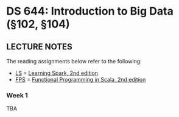 # DS 644: Introduction to Big Data (§102, §104)

## LECTURE NOTES

The reading assignments below refer to the following:

+  [LS][] = [Learning Spark, 2nd edition](https://pages.databricks.com/rs/094-YMS-629/images/LearningSpark2.0.pdf)
+  [FPS][] = [Functional Programming in Scala, 2nd edition](https://livebook.manning.com/book/functional-programming-in-scala-second-edition)


### Week 1

TBA



<!-- Historical overview of Big Data, programming paradigms for Big Data. -->

<!-- +  **Lecture Slides**. [Week 1][] -->
<!-- +  **Required reading**. [LS][] Ch 1, [FPS Ch1][], [FPS Ch2][] -->
<!-- +  **Homework**. [HW 1][] due Mon 19 Sep 23:59. -->

<!-- +  **Recommended reading**. -->
<!--    +  [Volume, velocity, and variety: Understanding the three V's of big data][], David Gewirtz, 2018. -->
<!--    +  [Immutability Changes Everything][], Pat Helland, 2015. -->
<!-- +  **Related videos**. [ScalaDays 2019 Keynote lecture](https://youtu.be/_Rnrx2lo9cw) by Martin Odersky (creator of Scala). -->

<!-- ### Week 2 -->

<!-- Introduction to Functional Programming, immutability, referential transparency, higher-order functions. -->

<!-- +  **Lecture Slides**. [Week 2][] -->
<!-- +  **Required reading**. [FPS Ch3][], [FPS Ch4][] -->
<!-- +  **Homework**. (do the reading!) -->

<!-- +  **Recommended reading**. [Why should you care about referential transparency](https://blog.rockthejvm.com/referential-transparency/) -->
<!-- +  **Related videos**. -->
<!--    +  **Installing an IDE**. -->
<!--       +  **IntelliJ**. [Linux](https://youtu.be/cE4ZvjFkaHM), [Mac](https://youtu.be/5UDILzNBsRE), [Windows](https://youtu.be/AjpONViwMFU) -->
<!--       +  **VSCode**. [Linux](https://youtu.be/Ayods37tM1s), [Mac](https://youtu.be/5UDILzNBsRE), [Windows](https://youtu.be/V3o57MU5eoE) -->


<!-- ### Week 3 -->

<!-- Functional data structures, recursion, the `Option[_]` functor, laziness. Hands-on programming in Scala. VSCode and the Metals plugin. IntelliJ and the Scala plugin. -->

<!-- +  **Lecture Slides**. [Week 3][] (coming soon) -->
<!-- +  **Required reading**. [FPS Ch5][], [FPS Ch6][] -->
<!-- +  **Homework**. (do the reading) -->

<!-- +  **Recommended reading**. -->
<!--    +  [Scala Generics: a gentle introduction](https://blog.rockthejvm.com/scala-generics/) -->
<!--    +  [Scala Option: a gentle introduction](https://blog.rockthejvm.com/scala-option/) -->
<!--    +  [Scala 3 indentation](https://blog.rockthejvm.com/scala-3-indentation/) -->
<!-- +  **Related resources**. -->
<!--    +  [Scala official website](https://www.scala-lang.org/) -->
<!--    +  [Scala Installation](https://docs.scala-lang.org/getting-started/index.html) -->
<!--    +  [Learning Resources](https://docs.scala-lang.org/) -->
<!-- +  **Related videos**. -->
<!--    +  **Installing Scala**. [VSCode](https://youtu.be/iATmBDxlYAA), [IntelliJ](https://youtu.be/LWojiAi8PKQ) -->
<!--    +  **Your first Scala program**. [VSCode](https://youtu.be/uVMGPrH5_Uc), [IntelliJ](https://youtu.be/7kfX1mg079g) -->
<!--    +  [Immutable Data: your next superpower](https://youtu.be/0cjpBVNNSf0) (other [videos by 47degrees](https://www.youtube.com/c/47deg/videos)) -->


<!-- ### Week 4 -->

<!-- Introduction to Spark. Transformations, actions, RDDs.  Datasets, Dataframes, Spark SQL. -->

<!-- +  **Lecture Slides**. [Week 4][] (coming soon) -->
<!-- +  **Required reading**. [FPS Ch7][], [LS][] Ch 2, 3. -->
<!-- +  **Homework**. TBD -->

<!-- +  **Recommended reading**. -->
<!--    +  [Spark: a brief overview](../handouts/Slides_8-Steps-V2.pdf) -->
<!--    +  [Tutorial: your first Spark program](https://www.47deg.com/blog/using-scala-3-with-spark/) -->
<!-- +  **Related resources**. -->
<!--    +  [Spark official website](https://spark.apache.org/) -->
<!--    +  [Spark Installation](https://spark.apache.org/downloads.html) -->
<!-- +  **Related videos**. -->
<!--    +  **Installing Spark**. [Mac](https://youtu.be/6c1uP_UbuBg), [IntelliJ](https://youtu.be/UxeRRAsvDH4) -->
<!--    +  **Your first Spark project**. [IntelliJ](https://youtu.be/faCaudZNb9w) -->


<!-- ### Week 5 -->

<!-- Introduction to Cloud Computing. -->

<!-- +  **Lecture Slides**. [Week 5][] (coming soon) -->
<!-- +  **Required reading**.  [LS][] Ch 4, 5. -->
<!-- +  **Homework**. TBD -->

<!-- +  **Recommended reading**. -->
<!--    +  [Deploy a Scala App to AWS Lambda](https://blog.rockthejvm.com/lambda/) -->
<!-- +  **Related resources**. -->
<!-- +  **Related videos**. -->
   

<!-- ### Miscellaneous Notes -->

<!-- For those of you having trouble with Windows, if you're not ready to remove Windows and replace it with Linux, and you're also reluctant to try using a dual-boot Windows/Linux machine, then there's a third option: [install Linux inside Windows!](https://youtu.be/v1JVqd8M3Yc). -->



[3V]: https://www.zdnet.com/article/volume-velocity-and-variety-understanding-the-three-vs-of-big-data/
[final exams]: https://www5.njit.edu/registrar/exams/finalexams.php

[FPS]: https://livebook.manning.com/book/functional-programming-in-scala-second-edition/
[FPS Ch1]: https://livebook.manning.com/book/functional-programming-in-scala-second-edition/chapter-1/v-6/
[FPS Ch2]: https://livebook.manning.com/book/functional-programming-in-scala-second-edition/chapter-2/v-6/
[FPS Ch3]: https://livebook.manning.com/book/functional-programming-in-scala-second-edition/chapter-3/v-6/
[FPS Ch4]: https://livebook.manning.com/book/functional-programming-in-scala-second-edition/chapter-4/v-6/
[FPS Ch5]: https://livebook.manning.com/book/functional-programming-in-scala-second-edition/chapter-5/v-6/

[FPS Ch6]: https://livebook.manning.com/book/functional-programming-in-scala-second-edition/chapter-6/v-6/
[FPS Ch7]: https://livebook.manning.com/book/functional-programming-in-scala-second-edition/chapter-7/v-6/
[FPS Ch8]: https://livebook.manning.com/book/functional-programming-in-scala-second-edition/chapter-8/v-6/


<!-- HW LINKS -->
[Gradescope]: https://www.gradescope.com/courses/441050

[HW 1]: https://www.gradescope.com/
[ICE]: https://www.cidrdb.org/cidr2015/Papers/CIDR15_Paper16.pdf
[Immutability Changes Everything]: https://www.cidrdb.org/cidr2015/Papers/CIDR15_Paper16.pdf

[KUPF]: https://goo.gl/maps/GjhP3cjrMAJSzVFt5
[KUPF 202]: https://goo.gl/maps/GjhP3cjrMAJSzVFt5

[LS]: https://pages.databricks.com/rs/094-YMS-629/images/LearningSpark2.0.pdf


<!-- Project LINKS -->
[Project 0]: https://github.com/williamdemeo/cs644-fall2022/tree/master/projects/Project0
[Project 1]: https://github.com/williamdemeo/cs644-fall2022/tree/master/projects/Project1
[Project 2]: https://github.com/williamdemeo/cs644-fall2022/tree/master/projects/Project2
[Project 3]: https://github.com/williamdemeo/cs644-fall2022/tree/master/projects/Project3
[Project 4]: https://github.com/williamdemeo/cs644-fall2022/tree/master/projects/Project4

[Volume, velocity, and variety: Understanding the three V's of big data]: https://www.zdnet.com/article/volume-velocity-and-variety-understanding-the-three-vs-of-big-data/

[Getting Started with Apache Spark]: https://docs.databricks.com/getting-started/spark/quick-start.html
[Getting Started with Azure (with Databricks)]: https://docs.microsoft.com/en-us/training/modules/get-started-azure-databricks/5-exercise
[Azure ML exercises]: https://microsoftlearning.github.io/dp-090-databricks-ml/


[Week 1]: https://github.com/williamdemeo/cs644-fall2022/blob/main/lecture/Lecture_Week01.pdf
[Week 2]: https://github.com/williamdemeo/cs644-fall2022/blob/main/lecture/Lecture_Week02.pdf
[Week 3]: https://github.com/williamdemeo/cs644-fall2022/blob/main/lecture/Lecture_Week03.pdf
[Week 4]: https://github.com/williamdemeo/cs644-fall2022/blob/main/lecture/Lecture_Week04.pdf
